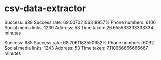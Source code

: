 # csv-data-extractor


Success:  688
Success rate:  69.00702106318957%
Phone numbers:  6106
Social media links:  1239
Address:  53
Time taken: 26.655533333333334 minutes

Success:  685
Success rate:  68.7061183550652%
Phone numbers:  6092
Social media links:  1243
Address:  53
Time taken: 7.110966666666667 minutes